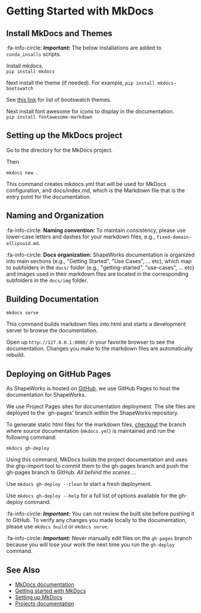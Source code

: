 # Getting Started with MkDocs

## Install MkDocs and Themes 

:fa-info-circle: _**Important:**_ The below installations are added to `conda_insalls` scripts.

Install mkdocs.  
`pip install mkdocs`

Next install the theme (if needed). 
For example, `pip install mkdocs-bootswatch`

See [this link](https://mkdocs.github.io/mkdocs-bootswatch/) for list of bootswatch themes.    


Next install font awesome for icons to display in the documentation.   
`pip install fontawesome-markdown`


## Setting up the MkDocs project

Go to the directory for the MkDocs project.   

Then    

`mkdocs new .`

This command creates mkdocs.yml that will be used for MkDocs configuration, and docs/index.md, which is the Markdown file that is the entry point for the documentation.

## Naming and Organization

:fa-info-circle: **Naming convention:** To maintain consistency, please use lower-case letters and dashes for your markdown files, e.g., `fixed-domain-ellipsoid.md`.  

:fa-info-circle: **Docs organization:** ShapeWorks documentation is organized into main sections (e.g., "Getting Started", "Use Cases", ... etc), which map to subfolders in the `docs/` folder (e.g., "getting-started", "use-cases", ... etc) and images used in their markdown files are located in the corresponding subfolders in the `docs/img` folder.

## Building Documentation
  
`mkdocs serve`

This command builds markdown files into html and starts a development server to browse the documentation. 

Open up `http://127.0.0.1:8000/` in your favorite browser to see the documentation. Changes you make to the markdown files are automatically rebuild.

## Deploying on GitHub Pages

As ShapeWorks is hosted on [GitHub](https://github.com/SCIInstitute/ShapeWorks), we use GitHub Pages to host the documentation for ShapeWorks. 

We use Project Pages sites for documentation deployment. The site files are deployed to the `gh-pages' branch within the ShapeWorks repository.

To generate static html files for the markdown files, [checkout](build.md#clone-source) the branch where source documentation (`mkdocs.yml`) is maintained and run the following command:

`mkdocs gh-deploy`

Using this command, MkDocs builds the project documentation and uses the ghp-import tool to commit them to the gh-pages branch and push the gh-pages branch to GitHub. *All behind the scenes ...*

Use `mkdocs gh-deploy --clean` to start a fresh deployment.   

Use `mkdocs gh-deploy --help` for a full list of options available for the gh-deploy command.

:fa-info-circle: _**Important:**_ You can not review the built site before pushing it to GitHub. To verify any changes you made locally to the documentation, please use ``mkdocs build`` or `mkdocs serve`.  
 
:fa-info-circle: _**Important:**_ Never manually edit files on the `gh-pages` branch because you will lose your work the next time you run the `gh-deploy` command.

## See Also
- [MkDocs documentation](https://mkdocs.readthedocs.io/en/stable/)
- [Getting started with MkDocs](https://docs.readthedocs.io/en/stable/intro/getting-started-with-mkdocs.html)
- [Setting up MkDocs](https://mikedemaso.com/tech/2019-06-20-setting-up-mkdocs/)
- [Projects documentation](https://netgen.io/blog/the-most-overlooked-part-in-software-development-writing-project-documentation)


